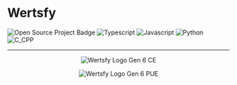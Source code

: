 # Wertsfy

![Open Source Project Badge](https://user-images.githubusercontent.com/59739253/221102346-5af3f295-c91c-4d8d-acce-043bc83a9cc7.png)
![Typescript](https://img.shields.io/badge/typescript-black.svg?style=for-the-badge&logo=typescript&logoColor=steelblue)
![Javascript](https://img.shields.io/badge/javascript-black.svg?style=for-the-badge&logo=javascript&logoColor=yellow)
![Python](https://img.shields.io/badge/python-black.svg?style=for-the-badge&logo=python&logoColor=gold)
![C_CPP](https://img.shields.io/badge/c_/_c++_lang-black.svg?style=for-the-badge&logo=c&logoColor=lightblue)

___

<div align="center"> 
  
  ![Wertsfy Logo Gen 6 CE](https://user-images.githubusercontent.com/59739253/226102298-90549bc6-a19e-4c5f-af14-abae2461a272.png)

  ![Wertsfy Logo Gen 6 PUE](https://user-images.githubusercontent.com/59739253/226102296-92768bd8-ff89-464c-8bd6-5fb1d670d92e.png)

</div>


